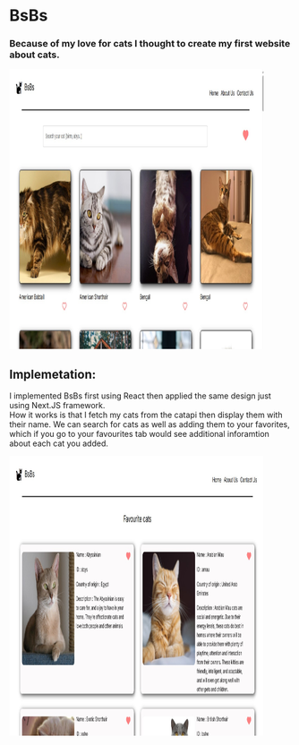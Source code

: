 # BsBs
### **Because of my love for cats I thought to create my first website about cats.**
<img src="./BsBs0.jpg" width="90%" height="500"/>


## Implemetation:
I implemented BsBs first using React then applied the same design just using Next.JS framework. <br/>
How it works is that I fetch my cats from the catapi then display them with their name. We can search for cats as well as adding them to your favorites, which if you go to your favourites tab would see additional inforamtion about each cat you added.

<img src="./BsBs1.jpg" width="90%" height="500"/>
